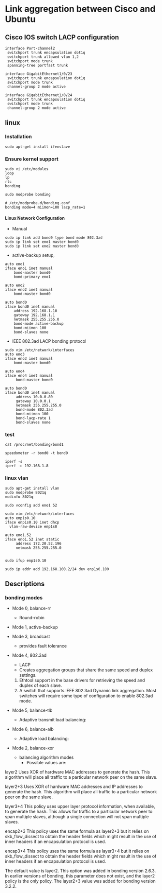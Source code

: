 Link aggregation between Cisco and Ubuntu
=========================================

Cisco IOS switch LACP configuration
-----------------------------------
```shell
interface Port-channel2
 switchport trunk encapsulation dot1q
 switchport trunk allowed vlan 1,2
 switchport mode trunk
 spanning-tree portfast trunk

interface GigabitEthernet1/0/23
 switchport trunk encapsulation dot1q
 switchport mode trunk
 channel-group 2 mode active

interface GigabitEthernet1/0/24
 switchport trunk encapsulation dot1q
 switchport mode trunk
 channel-group 2 mode active
```

linux
-----
### Installation
```shell
sudo apt-get install ifenslave
```

### Ensure kernel support
```shell
sudo vi /etc/modules
loop
lp
rtc
bonding

sudo modprobe bonding

# /etc/modprobe.d/bonding.conf
bonding mode=4 miimon=100 lacp_rate=1
```

#### Linux Network Configuration
* Manual
```shell
sudo ip link add bond0 type bond mode 802.3ad
sudo ip link set eno1 master bond0
sudo ip link set eno2 master bond0
```

* active-backup setup,
```shell
auto eno1
iface eno1 inet manual
    bond-master bond0
    bond-primary eno1

auto eno2
iface eno2 inet manual
    bond-master bond0

auto bond0
iface bond0 inet manual
    address 192.168.1.10
    gateway 192.168.1.1
    netmask 255.255.255.0
    bond-mode active-backup
    bond-miimon 100
    bond-slaves none
```

* IEEE 802.3ad LACP bonding protocol
```shell
sudo vim /etc/network/interfaces  
auto eno3
iface eno3 inet manual
    bond-master bond0
 
auto eno4
iface eno4 inet manual
     bond-master bond0
 
auto bond0
iface bond0 inet manual
     address 10.0.0.80
     gateway 10.0.0.1
     netmask 255.255.255.0
     bond-mode 802.3ad 
     bond-miimon 100
     bond-lacp-rate 1
     bond-slaves none
```

### test
```shell
cat /proc/net/bonding/bond1
```

```shell
speedometer -r bond0 -t bond0

iperf -s
iperf -c 192.168.1.8
```

### linux vlan
```shell
sudo apt-get install vlan
sudo modprobe 8021q
modinfo 8021q

sudo vconfig add eno1 52

sudo vim /etc/network/interfaces
auto enp1s0.10
iface enp1s0.10 inet dhcp
  vlan-raw-device enp1s0
  
auto eno1.52
iface eno1.52 inet static
     address 172.20.52.196
     netmask 255.255.255.0
     
  
sudo ifup enp1s0.10

sudo ip addr add 192.168.100.2/24 dev enp1s0.100
```

## Descriptions

### bonding modes
* Mode 0, balance-rr
  * Round-robin
* Mode 1, active-backup
* Mode 3, broadcast
  * provides fault tolerance
* Mode 4, 802.3ad
  * LACP
  * Creates aggregation groups that share the same speed and duplex settings. 
  1. Ethtool support in the base drivers for retrieving the speed and duplex of each slave. 
  2. A switch that supports IEEE 802.3ad Dynamic link aggregation. Most switches will require some type of configuration to enable 802.3ad mode.
* Mode 5, balance-tlb
  * Adaptive transmit load balancing: 
* Mode 6, balance-alb
  * Adaptive load balancing:



* Mode 2, balance-xor
  * balancing algorithm modes
    * Possible values are:

layer2 Uses XOR of hardware MAC addresses to generate the hash. This algorithm will place all traffic to a particular network peer on the same slave.

layer2+3 Uses XOR of hardware MAC addresses and IP addresses to generate the hash. This algorithm will place all traffic to a particular network peer on the same slave.

layer3+4 This policy uses upper layer protocol information, when available, to generate the hash. This allows for traffic to a particular network peer to span multiple slaves, although a single connection will not span multiple slaves.

encap2+3 This policy uses the same formula as layer2+3 but it relies on skb_flow_dissect to obtain the header fields which might result in the use of inner headers if an encapsulation protocol is used.

encap3+4 This policy uses the same formula as layer3+4 but it relies on skb_flow_dissect to obtain the header fields which might result in the use of inner headers if an encapsulation protocol is used.

The default value is layer2. This option was added in bonding version 2.6.3. In earlier versions of bonding, this parameter does not exist, and the layer2 policy is the only policy. The layer2+3 value was added for bonding version 3.2.2. 
